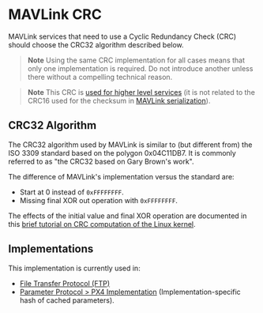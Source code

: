# MAVLink CRC

MAVLink services that need to use a Cyclic Redundancy Check (CRC) should choose the CRC32 algorithm described below.

> **Note** Using the same CRC implementation for all cases means that only one implementation is required. Do not introduce another unless there without a compelling technical reason.

<span></span>

> **Note** This CRC is [used for higher level services](#implementations) (it is not related to the CRC16 used for the checksum in [MAVLink serialization](serialization.md#checksum)).

## CRC32 Algorithm

The CRC32 algorithm used by MAVLink is similar to (but different from) the ISO 3309 standard based on the polygon 0x04C11DB7. It is commonly referred to as "the CRC32 based on Gary Brown's work".

The difference of MAVLink's implementation versus the standard are:

- Start at 0 instead of `0xFFFFFFFF`.
- Missing final XOR out operation with `0xFFFFFFFF`.

The effects of the initial value and final XOR operation are documented in this [brief tutorial on CRC computation of the Linux kernel](https://github.com/torvalds/linux/blob/master/Documentation/staging/crc32.rst).

## Implementations

This implementation is currently used in:

- [File Transfer Protocol (FTP)](../services/ftp.md)
- [Parameter Protocol > PX4 Implementation](../services/parameter.md#px4) (Implementation-specific hash of cached parameters).
